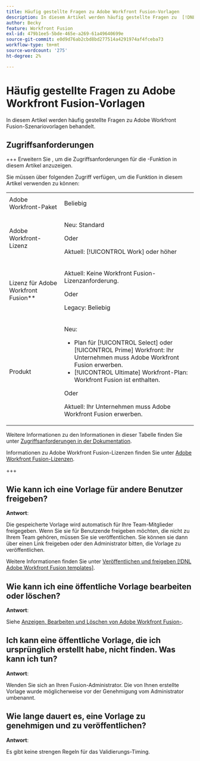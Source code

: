 ```yaml
---
title: Häufig gestellte Fragen zu Adobe Workfront Fusion-Vorlagen
description: In diesem Artikel werden häufig gestellte Fragen zu  [!DNL Adobe Workfront Fusion scenario] -Vorlagen behandelt.
author: Becky
feature: Workfront Fusion
exl-id: 479b1ee5-5bde-465e-a269-61a49640699e
source-git-commit: e0d9d76ab2cbd8bd277514a4291974af4fceba73
workflow-type: tm+mt
source-wordcount: '275'
ht-degree: 2%

---
```


# Häufig gestellte Fragen zu Adobe Workfront Fusion-Vorlagen

In diesem Artikel werden häufig gestellte Fragen zu Adobe Workfront Fusion-Szenariovorlagen behandelt.

## Zugriffsanforderungen

+++ Erweitern Sie , um die Zugriffsanforderungen für die -Funktion in diesem Artikel anzuzeigen.

Sie müssen über folgenden Zugriff verfügen, um die Funktion in diesem Artikel verwenden zu können:

<table style="table-layout:auto">
 <col> 
 <col> 
 <tbody> 
  <tr> 
   <td role="rowheader">Adobe Workfront-Paket</td> 
   <td> <p>Beliebig</p> </td> 
  </tr> 
  <tr data-mc-conditions=""> 
   <td role="rowheader">Adobe Workfront-Lizenz</td> 
   <td> <p>Neu: Standard</p><p>Oder</p><p>Aktuell: [!UICONTROL Work] oder höher</p> </td> 
  </tr> 
  <tr> 
   <td role="rowheader">Lizenz für Adobe Workfront Fusion**</td> 
   <td>
   <p>Aktuell: Keine Workfront Fusion-Lizenzanforderung.</p>
   <p>Oder</p>
   <p>Legacy: Beliebig </p>
   </td> 
  </tr> 
  <tr> 
   <td role="rowheader">Produkt</td> 
   <td>
   <p>Neu:</p> <ul><li>Plan für [!UICONTROL Select] oder [!UICONTROL Prime] Workfront: Ihr Unternehmen muss Adobe Workfront Fusion erwerben.</li><li>[!UICONTROL Ultimate] Workfront-Plan: Workfront Fusion ist enthalten.</li></ul>
   <p>Oder</p>
   <p>Aktuell: Ihr Unternehmen muss Adobe Workfront Fusion erwerben.</p>
   </td> 
  </tr>
 </tbody> 
</table>

Weitere Informationen zu den Informationen in dieser Tabelle finden Sie unter [Zugriffsanforderungen in der Dokumentation](/help/workfront-fusion/references/licenses-and-roles/access-level-requirements-in-documentation.md).

Informationen zu Adobe Workfront Fusion-Lizenzen finden Sie unter [Adobe Workfront Fusion-Lizenzen](/help/workfront-fusion/set-up-and-manage-workfront-fusion/licensing-operations-overview/license-automation-vs-integration.md).

+++

## Wie kann ich eine Vorlage für andere Benutzer freigeben?

**Antwort**:

Die gespeicherte Vorlage wird automatisch für Ihre Team-Mitglieder freigegeben. Wenn Sie sie für Benutzende freigeben möchten, die nicht zu Ihrem Team gehören, müssen Sie sie veröffentlichen. Sie können sie dann über einen Link freigeben oder den Administrator bitten, die Vorlage zu veröffentlichen.

Weitere Informationen finden Sie unter [Veröffentlichen und freigeben [!DNL Adobe Workfront Fusion templates]](/help/workfront-fusion/create-and-manage-templates/publish-and-share-fusion-templates.md).

## Wie kann ich eine öffentliche Vorlage bearbeiten oder löschen?

**Antwort**:

Siehe [Anzeigen, Bearbeiten und Löschen von Adobe Workfront Fusion-](/help/workfront-fusion/create-and-manage-templates/view-edit-and-delete-fusion-templates.md).

## Ich kann eine öffentliche Vorlage, die ich ursprünglich erstellt habe, nicht finden. Was kann ich tun?

**Antwort**:

Wenden Sie sich an Ihren Fusion-Administrator. Die von Ihnen erstellte Vorlage wurde möglicherweise vor der Genehmigung vom Administrator umbenannt.

## Wie lange dauert es, eine Vorlage zu genehmigen und zu veröffentlichen?

**Antwort**:

Es gibt keine strengen Regeln für das Validierungs-Timing.
